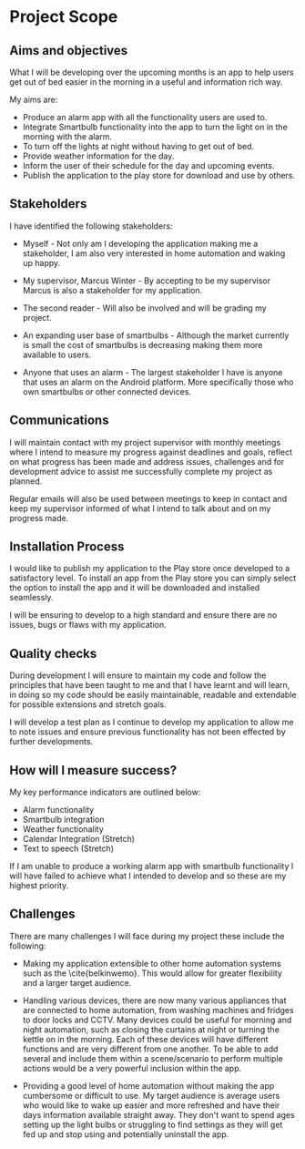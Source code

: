 # Project Scope

## Aims and objectives

What I will be developing over the upcoming months is an app to help users get out of bed easier in the morning in a useful and information rich way. 

My aims are:

- Produce an alarm app with all the functionality users are used to.
- Integrate Smartbulb functionality into the app to turn the light on in the morning with the alarm.
- To turn off the lights at night without having to get out of bed.
- Provide weather information for the day.
- Inform the user of their schedule for the day and upcoming events.
- Publish the application to the play store for download and use by others.

## Stakeholders

I have identified the following stakeholders:

- Myself - Not only am I developing the application making me a stakeholder, I am also very interested in home automation and waking up happy. 

- My supervisor, Marcus Winter - By accepting to be my supervisor Marcus is also a stakeholder for my application.

- The second reader - Will also be involved and will be grading my project.

- An expanding user base of smartbulbs - Although the market currently is small the cost of smartbulbs is decreasing making them more available to users.

- Anyone that uses an alarm - The largest stakeholder I have is anyone that uses an alarm on the
  Android platform. More specifically those who own smartbulbs or other connected devices.

## Communications

I will maintain contact with my project supervisor with monthly meetings where I intend to measure my progress against deadlines and goals, reflect on what progress has been made and address issues, challenges and for development advice to assist me successfully complete my project as planned.

Regular emails will also be used between meetings to keep in contact and keep my supervisor informed of what I intend to talk about and on my progress made.

## Installation Process

I would like to publish my application to the Play store once developed to a satisfactory level. To install an app from the Play store you can simply select the option to install the app and it will be downloaded and installed seamlessly.

I will be ensuring to develop to a high standard and ensure there are no issues, bugs or flaws with my application.

## Quality checks

During development I will ensure to maintain my code and follow the principles that have been taught to me and that I have learnt and will learn, in doing so my code should be easily maintainable, readable and extendable for possible extensions and stretch goals. 

I will develop a test plan as I continue to develop my application to allow me to note issues and ensure previous functionality has not been effected by further developments.

## How will I measure success?

My key performance indicators are outlined below:

- Alarm functionality
- Smartbulb integration
- Weather functionality
- Calendar Integration (Stretch)
- Text to speech (Stretch)

If I am unable to produce a working alarm app with smartbulb functionality I will have failed to achieve what I intended to develop and so these are my highest priority.

## Challenges

There are many challenges I will face during my project these include the following:

- Making my application extensible to other home automation systems such as the \cite{belkinwemo}. This would allow for greater flexibility and a larger target audience.

- Handling various devices, there are now many various appliances that are connected to home automation, from washing machines and fridges to door locks and CCTV. Many devices could be useful for morning and night automation, such as closing the curtains at night or turning the kettle on in the morning. Each of these devices will have different functions and are very different from one another. To be able to add several and include them within a scene/scenario to perform multiple actions would be a very powerful inclusion within the app.

- Providing a good level of home automation without making the app cumbersome or difficult to use. My target audience is average users who would like to wake up easier and more refreshed and have their days information available straight away. They don't want to spend ages setting up the light bulbs or struggling to find settings as they will get fed up and stop using and potentially uninstall the app.
